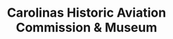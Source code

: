 ---
layout: repo
title: "Carolinas Historic Aviation Commission & Museum"
id: 4664
permalink: repos/4664/
---